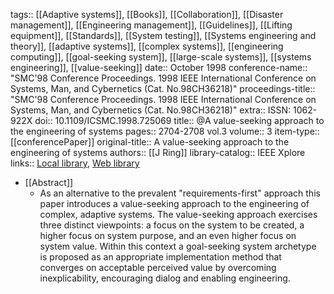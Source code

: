 tags:: [[Adaptive systems]], [[Books]], [[Collaboration]], [[Disaster management]], [[Engineering management]], [[Guidelines]], [[Lifting equipment]], [[Standards]], [[System testing]], [[Systems engineering and theory]], [[adaptive systems]], [[complex systems]], [[engineering computing]], [[goal-seeking system]], [[large-scale systems]], [[systems engineering]], [[value-seeking]]
date:: October 1998
conference-name:: "SMC'98 Conference Proceedings. 1998 IEEE International Conference on Systems, Man, and Cybernetics (Cat. No.98CH36218)"
proceedings-title:: "SMC'98 Conference Proceedings. 1998 IEEE International Conference on Systems, Man, and Cybernetics (Cat. No.98CH36218)"
extra:: ISSN: 1062-922X
doi:: 10.1109/ICSMC.1998.725069
title:: @A value-seeking approach to the engineering of systems
pages:: 2704-2708 vol.3
volume:: 3
item-type:: [[conferencePaper]]
original-title:: A value-seeking approach to the engineering of systems
authors:: [[J Ring]]
library-catalog:: IEEE Xplore
links:: [Local library](zotero://select/library/items/JIZVT32Q), [Web library](https://www.zotero.org/users/6520516/items/JIZVT32Q)

- [[Abstract]]
	- As an alternative to the prevalent "requirements-first" approach this paper introduces a value-seeking approach to the engineering of complex, adaptive systems. The value-seeking approach exercises three distinct viewpoints: a focus on the system to be created, a higher focus on system purpose, and an even higher focus on system value. Within this context a goal-seeking system archetype is proposed as an appropriate implementation method that converges on acceptable perceived value by overcoming inexplicability, encouraging dialog and enabling engineering.